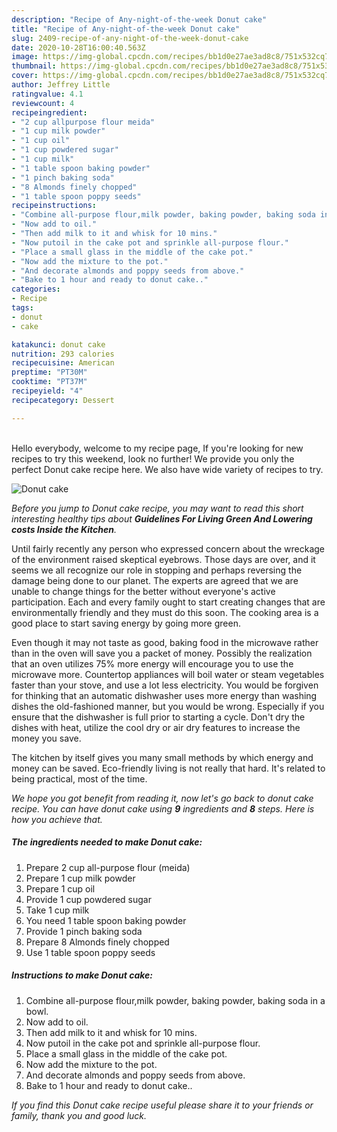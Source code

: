 ```yaml
---
description: "Recipe of Any-night-of-the-week Donut cake"
title: "Recipe of Any-night-of-the-week Donut cake"
slug: 2409-recipe-of-any-night-of-the-week-donut-cake
date: 2020-10-28T16:00:40.563Z
image: https://img-global.cpcdn.com/recipes/bb1d0e27ae3ad8c8/751x532cq70/donut-cake-recipe-main-photo.jpg
thumbnail: https://img-global.cpcdn.com/recipes/bb1d0e27ae3ad8c8/751x532cq70/donut-cake-recipe-main-photo.jpg
cover: https://img-global.cpcdn.com/recipes/bb1d0e27ae3ad8c8/751x532cq70/donut-cake-recipe-main-photo.jpg
author: Jeffrey Little
ratingvalue: 4.1
reviewcount: 4
recipeingredient:
- "2 cup allpurpose flour meida"
- "1 cup milk powder"
- "1 cup oil"
- "1 cup powdered sugar"
- "1 cup milk"
- "1 table spoon baking powder"
- "1 pinch baking soda"
- "8 Almonds finely chopped"
- "1 table spoon poppy seeds"
recipeinstructions:
- "Combine all-purpose flour,milk powder, baking powder, baking soda in a bowl."
- "Now add to oil."
- "Then add milk to it and whisk for 10 mins."
- "Now putoil in the cake pot and sprinkle all-purpose flour."
- "Place a small glass in the middle of the cake pot."
- "Now add the mixture to the pot."
- "And decorate almonds and poppy seeds from above."
- "Bake to 1 hour and ready to donut cake.."
categories:
- Recipe
tags:
- donut
- cake

katakunci: donut cake 
nutrition: 293 calories
recipecuisine: American
preptime: "PT30M"
cooktime: "PT37M"
recipeyield: "4"
recipecategory: Dessert

---
```

<br>
Hello everybody, welcome to my recipe page, If you're looking for new recipes to try this weekend, look no further! We provide you only the perfect Donut cake recipe here. We also have wide variety of recipes to try.
<br>


![Donut cake](https://img-global.cpcdn.com/recipes/bb1d0e27ae3ad8c8/751x532cq70/donut-cake-recipe-main-photo.jpg)

<i>Before you jump to Donut cake recipe, you may want to read this short interesting healthy tips about 
<strong>Guidelines For Living Green And Lowering costs Inside the Kitchen</strong>.</i>
</br>

Until fairly recently any person who expressed concern about the wreckage of the environment raised skeptical eyebrows. Those days are over, and it seems we all recognize our role in stopping and perhaps reversing the damage being done to our planet. The experts are agreed that we are unable to change things for the better without everyone's active participation. Each and every family ought to start creating changes that are environmentally friendly and they must do this soon. The cooking area is a good place to start saving energy by going more green.

Even though it may not taste as good, baking food in the microwave rather than in the oven will save you a packet of money. Possibly the realization that an oven utilizes 75% more energy will encourage you to use the microwave more. Countertop appliances will boil water or steam vegetables faster than your stove, and use a lot less electricity. You would be forgiven for thinking that an automatic dishwasher uses more energy than washing dishes the old-fashioned manner, but you would be wrong. Especially if you ensure that the dishwasher is full prior to starting a cycle. Don't dry the dishes with heat, utilize the cool dry or air dry features to increase the money you save.

The kitchen by itself gives you many small methods by which energy and money can be saved. Eco-friendly living is not really that hard. It's related to being practical, most of the time.


<i>We hope you got benefit from reading it, now let's go back to donut cake recipe. You can have donut cake using <strong>9</strong> ingredients and <strong>8</strong> steps. Here is how you achieve that.
</i>

##### The ingredients needed to make Donut cake:

1. Prepare 2 cup all-purpose flour (meida)
1. Prepare 1 cup milk powder
1. Prepare 1 cup oil
1. Provide 1 cup powdered sugar
1. Take 1 cup milk
1. You need 1 table spoon baking powder
1. Provide 1 pinch baking soda
1. Prepare 8 Almonds finely chopped
1. Use 1 table spoon poppy seeds


##### Instructions to make Donut cake:

1. Combine all-purpose flour,milk powder, baking powder, baking soda in a bowl.
1. Now add to oil.
1. Then add milk to it and whisk for 10 mins.
1. Now putoil in the cake pot and sprinkle all-purpose flour.
1. Place a small glass in the middle of the cake pot.
1. Now add the mixture to the pot.
1. And decorate almonds and poppy seeds from above.
1. Bake to 1 hour and ready to donut cake..


<i>If you find this Donut cake recipe useful please share it to your friends or family, thank you and good luck.</i>
